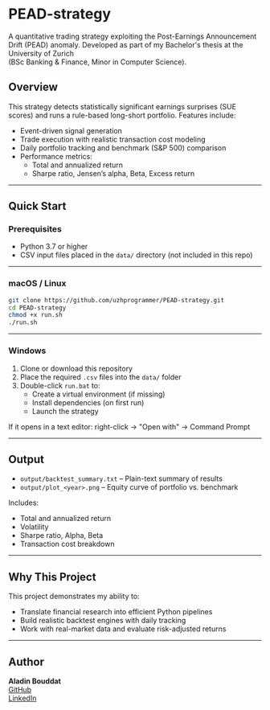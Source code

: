 # PEAD-strategy

A quantitative trading strategy exploiting the Post-Earnings Announcement Drift (PEAD) anomaly. Developed as part of my Bachelor's thesis at the University of Zurich  
(BSc Banking & Finance, Minor in Computer Science).

## Overview

This strategy detects statistically significant earnings surprises (SUE scores) and runs a rule-based long-short portfolio. Features include:

- Event-driven signal generation  
- Trade execution with realistic transaction cost modeling  
- Daily portfolio tracking and benchmark (S&P 500) comparison  
- Performance metrics:
  - Total and annualized return  
  - Sharpe ratio, Jensen’s alpha, Beta, Excess return

---

## Quick Start

### Prerequisites

- Python 3.7 or higher
- CSV input files placed in the `data/` directory (not included in this repo)

---

### macOS / Linux

```bash
git clone https://github.com/uzhprogrammer/PEAD-strategy.git
cd PEAD-strategy
chmod +x run.sh
./run.sh
```

---

### Windows

1. Clone or download this repository  
2. Place the required `.csv` files into the `data/` folder  
3. Double-click `run.bat` to:
   - Create a virtual environment (if missing)  
   - Install dependencies (on first run)  
   - Launch the strategy

If it opens in a text editor: right-click → "Open with" → Command Prompt

---

## Output

- `output/backtest_summary.txt` – Plain-text summary of results  
- `output/plot_<year>.png` – Equity curve of portfolio vs. benchmark

Includes:
- Total and annualized return  
- Volatility  
- Sharpe ratio, Alpha, Beta  
- Transaction cost breakdown

---

## Why This Project

This project demonstrates my ability to:

- Translate financial research into efficient Python pipelines  
- Build realistic backtest engines with daily tracking  
- Work with real-market data and evaluate risk-adjusted returns

---

## Author

**Aladin Bouddat**  
[GitHub](https://github.com/uzhprogrammer)  
[LinkedIn](https://www.linkedin.com/in/aladinbouddat)
